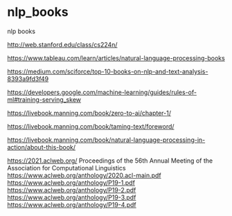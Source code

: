 # nlp_books
nlp books

http://web.stanford.edu/class/cs224n/

https://www.tableau.com/learn/articles/natural-language-processing-books

https://medium.com/sciforce/top-10-books-on-nlp-and-text-analysis-8393a9fd3f49

https://developers.google.com/machine-learning/guides/rules-of-ml#training-serving_skew

https://livebook.manning.com/book/zero-to-ai/chapter-1/

https://livebook.manning.com/book/taming-text/foreword/

https://livebook.manning.com/book/natural-language-processing-in-action/about-this-book/

https://2021.aclweb.org/
Proceedings of the 56th Annual Meeting of the Association for Computational Linguistics
https://www.aclweb.org/anthology/2020.acl-main.pdf
https://www.aclweb.org/anthology/P19-1.pdf
https://www.aclweb.org/anthology/P19-2.pdf
https://www.aclweb.org/anthology/P19-3.pdf
https://www.aclweb.org/anthology/P19-4.pdf

